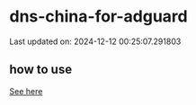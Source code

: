 # dns-china-for-adguard

Last updated on: 2024-12-12 00:25:07.291803

## how to use

[See here](https://github.com/AdguardTeam/AdGuardHome/wiki/Configuration#upstreams-from-file)